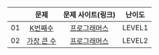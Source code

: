 |    |             문제           |  문제 사이트(링크)  |     난이도    |
|:--:|:--------------------------:|:-------------------:|:--------------:|
| 01 |   [K번째수](.01_K번째수.py)    | [프로그래머스](https://school.programmers.co.kr/learn/courses/30/lessons/42748)| LEVEL1 |
| 02 | [가장 큰 수](.02_가장_큰_수.py) | [프로그래머스](https://school.programmers.co.kr/learn/courses/30/lessons/42746)| LEVEL2 |

